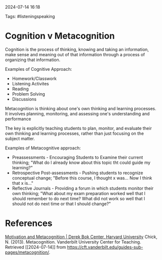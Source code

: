 2024-07-14 16:18

Tags: #listeningspeaking 

# Cognition v Metacognition

Cognition is the process of thinking, knowing and taking an information, make sense and meaning out of that information through a process of organizing that information.

Examples of Cognitive Approach:

- Homework/Classwork
- Listening Activites
- Reading
- Problem Solving
- Discussions

Metacognition is thinking about one's own thinking and learning processes. It involves planning, monitoring, and assessing one's understanding and performance

The key is explicitly teaching students to plan, monitor, and evaluate their own thinking and learning processes, rather than just focusing on the subject matter.

Examples of Metacognitive approach:

- Preassessments - Encouraging Students to Examine their current thinking; "What do I already know about this topic tht could guide my learning?"
- Retrospective Post-assessments - Pushing students to recognize conceptual change; "Before this course, I thought x was... Now I think that x is..."
- Reflective Journals - Providing a forum in which students monitor their own thinking; "What about my exam preparation worked well that I should remember to do next time? What did not work so well that I should not do next time or that I should change?"
# References

[Motivation and Metacognition | Derek Bok Center, Harvard University](https://bokcenter.harvard.edu/motivation-and-metacognition)
Chick, N. (2013). Metacognition. Vanderbilt University Center for Teaching. Retrieved [[2024-07-14]] from https://cft.vanderbilt.edu/guides-sub-pages/metacognition/.